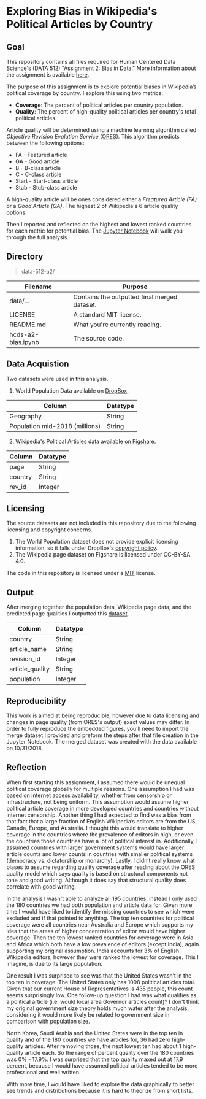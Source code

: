 # Exploring Bias in Wikipedia's Political Articles by Country

## Goal
This repository contains all files required for Human Centered Data Science's (DATA 512) "Assignment 2: Bias in Data." More information about the assignment is available [here](https://wiki.communitydata.cc/Human_Centered_Data_Science_(Fall_2018)/Assignments#A2:_Bias_in_data).

The purpose of this assignment is to explore potential biases in Wikipedia’s political coverage by country. I explore this using two metrics:
* __Coverage__: The percent of political articles per country population.
* __Quality__: The percent of high-quality political articles per country's total political articles. 

Article quality will be determined using a machine learning algorithm called _Objective Revision Evalution Service_ ([ORES](https://ores.wikimedia.org/v3/#!/scoring/get_v3_scores_context_revid_model)).  This algorithm predicts between the following options:
* FA - Featured article
*	GA - Good article
*	B - B-class article
*	C - C-class article
*	Start - Start-class article
*	Stub - Stub-class article

A high-quality article will be ones considered either a _Freatured Article (FA)_ or a _Good Article (GA)_. The highest 2 of Wikipedia's 6 article quality options.

Then I reported and reflected on the highest and lowest ranked countries for each metric for potential bias. The [Jupyter Notebook](https://github.com/mag3141592/data-512-a2/blob/master/hcds-a2-bias.ipynb) will walk you through the full analysis.

## Directory
> data-512-a2/

| Filename | Purpose |
| --- | --- |
| data/... | Contains the outputted final merged dataset. |
| LICENSE | A standard MIT license. |
| README.md | What you're currently reading. |
| hcds-a2-bias.ipynb | The source code. |

## Data Acquistion
Two datasets were used in this analysis.
1. World Population Data available on [DropBox](https://www.dropbox.com/s/5u7sy1xt7g0oi2c/WPDS_2018_data.csv?dl=0).

| Column | Datatype |
| --- | --- |
| Geography | String |
| Population mid-2018 (millions) | String |

2. Wikipedia's Political Articles data available on [Figshare](https://figshare.com/articles/Untitled_Item/5513449).

| Column | Datatype |
| --- | --- |
| page | String |
| country | String |
| rev_id | Integer|

## Licensing
The source datasets are not included in this repository due to the following licensing and copyright concerns.
1. The World Population dataset does not provide explicit licensing information, so it falls under DropBox's [copyright policy](https://www.dropbox.com/terms2016).
2. The Wikipedia page dataset on Figshare is licensed under CC-BY-SA 4.0.

The code in this repository is licensed under a [MIT](https://opensource.org/licenses/MIT) license.

## Output
After merging together the population data, Wikipedia page data, and the predicted page qualities I outputted this [dataset](https://github.com/mag3141592/data-512-a2/blob/master/data/hcds-a2-bias-data.csv).

| Column | Datatype |
| --- | --- |
| country | String |
| article_name | String |
| revision_id | Integer|
| article_quality | String |
| population | Integer|

## Reproducibility
This work is aimed at being reproducible, however due to data licensing and changes in page quality (from ORES's output) exact values may differ.  In order to fully reproduce the embedded figures, you'll need to import the merge dataset I provided and preform the steps after that file creation in the Jupyter Notebook. The merged dataset was created with the data available on 10/31/2018.

## Reflection

When first starting this assignment, I assumed there would be unequal political coverage globally for multiple reasons.  One assumption I had was based on internet access availability, whether from censorship or infrastructure, not being uniform.  This assumption would assume higher political article coverage in more developed countries and countries without internet censorship.  Another thing I had expected to find was a bias from that fact that a large fraction of English Wikipedia’s editors are from the US, Canada, Europe, and Australia.  I thought this would translate to higher coverage in the countries where the prevalence of editors in high, or even the countries those countries have a lot of political interest in.  Additionally, I assumed countries with larger government systems would have larger article counts and lower counts in countries with smaller political systems (democracy vs. dictatorship or monarchy). Lastly, I didn’t really know what biases to assume regarding quality coverage after reading about the ORES quality model which says quality is based on structural components not tone and good writing.  Although it does say that structural quality does correlate with good writing. 

In the analysis I wasn't able to analyze all 195 countries, instead I only used the 180 countries we had both population and article data for. Given more time I would have liked to identify the missing countries to see which were excluded and if that pointed to anything. The top ten countries for political coverage were all countries near Australia and Europe which supports my idea that the areas of higher concentration of editor would have higher coverage.  Then the ten lowest ranked countries for coverage were in Asia and Africa which both have a low prevalence of editors (except India), again supporting my original assumption.  India accounts for 3% of English Wikipedia editors, however they were ranked the lowest for coverage.  This I imagine, is due to its large population.

One result I was surprised to see was that the United States wasn’t in the top ten in coverage.  The United States only has 1098 political articles total.  Given that our current House of Representatives is 435 people, this count seems surprisingly low. One follow-up question I had was what qualifies as a political article (i.e. would local area Governor articles count)? I don't think my original government size theory holds much water after the analysis, considering it would more likely be related to government size in comparison with population size.

North Korea, Saudi Arabia and the United States were in the top ten in quality and of the 180 countries we have articles for, 36 had zero high-quality articles.  After removing those, the next lowest ten had about 1 high-quality article each. So the range of percent quality over the 180 countries was 0%  - 17.9%.  I was surprised that the top quality maxed out at 17.9 percent, because I would have assumed political articles tended to be more professional and well written.

With more time, I would have liked to explore the data graphically to better see trends and distributions because it is hard to theorize from short lists.

